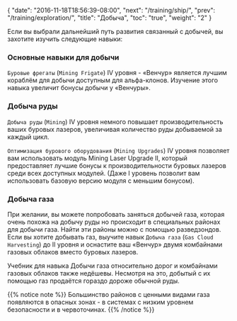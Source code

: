 {
  "date": "2016-11-18T18:56:39-08:00",
  "next": "/training/ship/",
  "prev": "/training/exploration/",
  "title": "Добыча",
  "toc": "true",
  "weight": "2"
}

Если вы выбрали дальнейший путь развития связанный с добычей, вы захотите изучить следующие навыки:

### Основные навыки для добычи

`Буровые фрегаты` (`Mining Frigate`) IV уровня - «Венчур» является лучшим кораблём 
для добычи доступным для альфа-клонов. Изучение этого навыка увеличит бонусы добычи у «Венчуры».  

### Добыча руды

`Добыча руды` (`Mining`) IV уровня немного повышает производительность ваших буровых лазеров, 
увеличивая количество руды добываемой за каждый цикл.

`Оптимизация бурового оборудования` (`Mining Upgrades`) IV уровня позволяет вам использовать модуль 
Mining Laser Upgrade II, который предоставляет лучшие бонусы к производительности буровых лазеров среди 
всех доступных модулей. (Даже I уровень позволит вам использовать базовую версию модуля с меньшим бонусом).

### Добыча газа

При желании, вы можете попробовать заняться добычей газа, которая очень похожа на добычу руды 
но происходит в специальных районах для добычи газа. Найти эти районы можно с помощью разведзондов.
Если вы хотите добывать газ, выучите навык `Добыча газа` (`Gas Cloud Harvesting`) до II уровня и оснастите ваш 
«Венчур» двумя комбайнами газовых облаков вместо буровых лазеров.

Учебник для навыка Добычи газа относительно дорог и комбайнами газовых облаков также недёшевы.
Несмотря на это, добытый с их помощью газ продаётся гораздо дороже обычной руды. 

{{% notice note %}}
Большинство районов с ценными видами газа появляются в опасных зонах - в системах с 
низким уровнем безопасности и в червоточинах.
{{% /notice %}}
